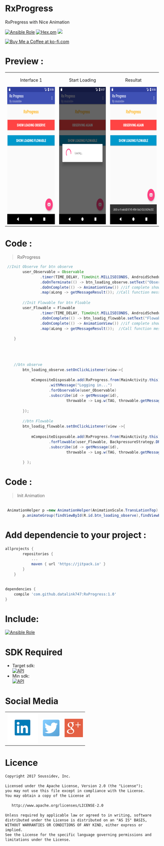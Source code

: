 # RxProgress
RxPregress with Nice Animation

[![Ansible Role](https://img.shields.io/badge/Developer-Soussidev-yellow.svg)]()
[![Hex.pm](https://img.shields.io/hexpm/l/plug.svg)]()
[![](https://jitpack.io/v/datalink747/RxProgress.svg)](https://jitpack.io/#datalink747/RxProgress)

<a href='https://ko-fi.com/A243447K' target='_blank'><img height='36' style='border:0px;height:36px;' src='https://az743702.vo.msecnd.net/cdn/kofi4.png?v=0' border='0' alt='Buy Me a Coffee at ko-fi.com' /></a>

# Preview :
<table>
<tr align="center">
<td>
<p>Interface 1 </p>
<img src="picture/progress1.png" height="450" width="280">
</td>
<td>
<p>Start Loading </p>
<img src="picture/progress2.png" height="450" width="280">
</td>
   <td>
<p>Resultat </p>
<img src="picture/progress3.png" height="450" width="280">
</td>
</tr>
</table> 

# Code :
> RxProgress
```java
 //Init Observe for btn observe
        user_Observable = Observable
                .timer(TIME_DELAY, TimeUnit.MILLISECONDS, AndroidSchedulers.mainThread())
                .doOnTerminate(() -> btn_loading_observe.setText("Observing Again"))
                .doOnComplete(() -> AnimationView()) //if complete show animation
                .map(aLong -> getMessageResult()); //Call function messageresult()

        //Init Flowable for btn Floable
        user_Flowable = Flowable
                .timer(TIME_DELAY, TimeUnit.MILLISECONDS, AndroidSchedulers.mainThread())
                .doOnComplete(() -> btn_loadig_flowable.setText("Flowable Again"))
                .doOnComplete(() -> AnimationView()) //if complete show animation
                .map(aLong -> getMessageResult());  //Call function messageresult()

    }
    
    
    
    
    //btn observe
        btn_loading_observe.setOnClickListener(view->{

            mCompositeDisposable.add(RxProgress.from(MainActivity.this)
                    .withMessage("Logging in...")
                    .forObservable(user_Observable)
                    .subscribe(id -> getMessage(id),
                            throwable -> Log.w(TAG, throwable.getMessage())));

        });

        //btn Flowable
        btn_loadig_flowable.setOnClickListener(view ->{

            mCompositeDisposable.add(RxProgress.from(MainActivity.this)
                    .forFlowable(user_Flowable, BackpressureStrategy.DROP)
                    .subscribe(id -> getMessage(id),
                            throwable -> Log.w(TAG, throwable.getMessage())));

        } );
```

# Code :
> Init Animation
```java

 AnimationHelper p =new AnimationHelper(AnimationScale.TransLationTop);
        p.animateGroup(findViewById(R.id.btn_loading_observe),findViewById(R.id.btn_loading_flowable),findViewById(R.id.fab));

```

# Add dependencie to your project :

```gradle
allprojects {
		repositories {
			...
			maven { url 'https://jitpack.io' }
		}
	}	
```

```gradle

dependencies {
    compile 'com.github.datalink747:RxProgress:1.0'
}
```

# Include:
[![Ansible Role](https://img.shields.io/badge/Rx-Progress-ff2c94.svg?style=flat-square)](https://github.com/datalink747/RxProgress/blob/master/app/src/main/java/com/soussidev/kotlin/rxprogress/MainActivity.java)


# SDK Required
+ Target sdk:<br>
[![API](https://img.shields.io/badge/API-26%2B-brightgreen.svg?style=flat)](https://android-arsenal.com/api?level=26)
+ Min sdk:<br>
[![API](https://img.shields.io/badge/API-19%2B-orange.svg?style=flat)](https://android-arsenal.com/api?level=19)

# Social Media
<table style="border:0px;">
   <tr>
      <td>
<a href="https://www.linkedin.com/in/soussimohamed/">
<img src="picture/linkedin.png" height="100" width="100" alt="Soussi Mohamed">
</a>
      </td>
      <td>
         <a href="https://twitter.com/soussimohamed7/">
<img src="picture/Twitter.png" height="60" width="60" alt="Soussi Mohamed">
</a>
     </td>
	   <td>
         <a href="https://plus.google.com/u/0/+SoussiMohamed747">
<img src="picture/googleplus.png" height="60" width="60" alt="Soussi Mohamed">
</a>
     </td>
  </tr> 
</table>   

# Licence
```
Copyright 2017 Soussidev, Inc.

Licensed under the Apache License, Version 2.0 (the "License");
you may not use this file except in compliance with the License.
You may obtain a copy of the License at

   http://www.apache.org/licenses/LICENSE-2.0

Unless required by applicable law or agreed to in writing, software
distributed under the License is distributed on an "AS IS" BASIS,
WITHOUT WARRANTIES OR CONDITIONS OF ANY KIND, either express or implied.
See the License for the specific language governing permissions and
limitations under the License.
```
